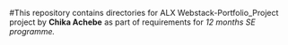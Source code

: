 #This repository contains directories for ALX Webstack-Portfolio_Project project by **Chika Achebe** as part of requirements for _12 months SE programme._
